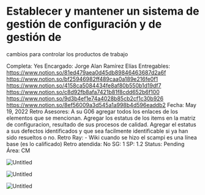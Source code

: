# Establecer y mantener un sistema de gestión de configuración y de gestión de
cambios para controlar los productos de trabajo

Completa: Yes
Encargado: Jorge Alan Ramírez Elías
Entregables: https://www.notion.so/81ed479aea0d45db89846463687d2a6f 
https://www.notion.so/bf25946982ff489caa0a189e216fe0f1 
https://www.notion.so/4158ca5084434fe8af80b550b1d19df7 
https://www.notion.so/c8d92fb8afa7421b81f8cdd652b6f100 
https://www.notion.so/9d3b4ef1e74a4028b85cb2cf1c30b926 
https://www.notion.so/8ef56009a3d545a1a998b4d596eaddb2 
Fecha: May 19, 2022
Retro Asesores: A su G06 agregar todos los enlaces de los elementos que se mencionan. Agregar los estatus de los items en la matriz de configuracion, resultado de sus procesos de calidad. Agregar el estatus a sus defectos identificados y que sea facilmente identificable si ya han sido resueltos o no. 
Retro Ray: - Wiki cuando se hizo el scampi es una línea base (es lo calificado)
Retro atendida: No
SG: 1
SP: 1.2
Status: Pending
Área: CM

![Untitled](Establecer%20y%20mantener%20un%20sistema%20de%20gestio%CC%81n%20de%20co%203a31c3a3deea4e7081461bdf1e26adf4/Untitled.png)

![Untitled](Establecer%20y%20mantener%20un%20sistema%20de%20gestio%CC%81n%20de%20co%203a31c3a3deea4e7081461bdf1e26adf4/Untitled%201.png)

![Untitled](Establecer%20y%20mantener%20un%20sistema%20de%20gestio%CC%81n%20de%20co%203a31c3a3deea4e7081461bdf1e26adf4/Untitled%202.png)
